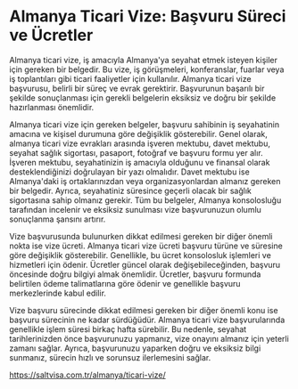 # Almanya Ticari Vize: Başvuru Süreci ve Ücretler
Almanya ticari vize, iş amacıyla Almanya'ya seyahat etmek isteyen kişiler için gereken bir belgedir. Bu vize, iş görüşmeleri, konferanslar, fuarlar veya iş toplantıları gibi ticari faaliyetler için kullanılır. Almanya ticari vize başvurusu, belirli bir süreç ve evrak gerektirir. Başvurunun başarılı bir şekilde sonuçlanması için gerekli belgelerin eksiksiz ve doğru bir şekilde hazırlanması önemlidir.

Almanya ticari vize için gereken belgeler, başvuru sahibinin iş seyahatinin amacına ve kişisel durumuna göre değişiklik gösterebilir. Genel olarak, almanya ticari vize evrakları arasında işveren mektubu, davet mektubu, seyahat sağlık sigortası, pasaport, fotoğraf ve başvuru formu yer alır. İşveren mektubu, seyahatinizin iş amacıyla olduğunu ve finansal olarak desteklendiğinizi doğrulayan bir yazı olmalıdır. Davet mektubu ise Almanya'daki iş ortaklarınızdan veya organizasyonlardan almanız gereken bir belgedir. Ayrıca, seyahatiniz süresince geçerli olacak bir sağlık sigortasına sahip olmanız gerekir. Tüm bu belgeler, Almanya konsolosluğu tarafından incelenir ve eksiksiz sunulması vize başvurunuzun olumlu sonuçlanma şansını artırır.

Vize başvurusunda bulunurken dikkat edilmesi gereken bir diğer önemli nokta ise vize ücreti. Almanya ticari vize ücreti başvuru türüne ve süresine göre değişiklik gösterebilir. Genellikle, bu ücret konsolosluk işlemleri ve hizmetleri için ödenir. Ücretler güncel olarak değişebileceğinden, başvuru öncesinde doğru bilgiyi almak önemlidir. Ücretler, başvuru formunda belirtilen ödeme talimatlarına göre ödenir ve genellikle başvuru merkezlerinde kabul edilir.

Vize başvuru sürecinde dikkat edilmesi gereken bir diğer önemli konu ise başvuru sürecinin ne kadar sürdüğüdür. Almanya ticari vize başvurularında genellikle işlem süresi birkaç hafta sürebilir. Bu nedenle, seyahat tarihlerinizden önce başvurunuzu yapmanız, vize onayını almanız için yeterli zamanı sağlar. Ayrıca, başvurunuzu yaparken doğru ve eksiksiz bilgi sunmanız, sürecin hızlı ve sorunsuz ilerlemesini sağlar.

https://saltvisa.com.tr/almanya/ticari-vize/

